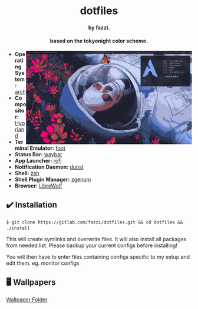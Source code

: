 <h1 align="center">dotfiles</h1>
<h4 align="center">by fazzi.</h4>
<h4 align="center">based on the tokyonight color scheme.</h4>

<img src="assets/preview.png" alt="Rice Showcase" align="right" width="450">

- **Operating System:** [arch](https://archlinux.org/)
- **Compositor:** [Hyprland](https://github.com/hyprwm/Hyprland)
- **Terminal Emulator:** [foot](https://codeberg.org/dnkl/foot)
- **Status Bar:** [waybar](https://github.com/Alexays/Waybar/)
- **App Launcher:** [rofi](https://github.com/lbonn/rofi)
- **Notification Daemon:** [dunst](https://github.com/dunst-project/dunst)
- **Shell:** [zsh](https://www.zsh.org/)
- **Shell Plugin Manager:** [zgenom](https://github.com/jandamm/zgenom)
- **Browser:** [LibreWolf](https://librewolf.net/)

## ✔️ Installation

```
$ git clone https://gitlab.com/fazzi/dotfiles.git && cd dotfiles && ./install
```

This will create symlinks and overwrite files. It will also install all packages from needed.list. Please backup your current configs before installing!

You will then have to enter files containing configs specific to my setup and edit them. eg. monitor configs

## 🖥️ Wallpapers

[Wallpaper Folder](https://gitlab.com/fazzi/dotfiles/-/tree/main/walls "walls folder")
